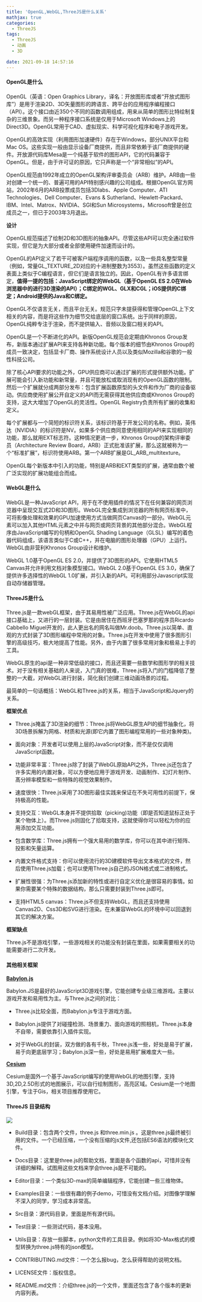 ```yaml
---
title: 'OpenGL,WebGL,ThreeJS是什么关系'
mathjax: true
categories:
  - ThreeJS
tags:
  - ThreeJS
  - 动画
  - 3D

date: 2021-09-18 14:57:16
---
```


#### OpenGL是什么

OpenGL（英语：Open Graphics Library，译名：开放图形库或者“开放式图形库”）是用于渲染2D、3D矢量图形的跨语言、跨平台的应用程序编程接口（API）。这个接口由近350个不同的函数调用组成，用来从简单的图形比特绘制复杂的三维景象。而另一种程序接口系统是仅用于Microsoft Windows上的Direct3D。OpenGL常用于CAD、虚拟现实、科学可视化程序和电子游戏开发。

OpenGL的高效实现（利用图形加速硬件）存在于Windows，部分UNIX平台和Mac OS。这些实现一般由显示设备厂商提供，而且非常依赖于该厂商提供的硬件。开放源代码库Mesa是一个纯基于软件的图形API，它的代码兼容于OpenGL。但是，由于许可证的原因，它只声称是一个“非常相似”的API。

OpenGL规范由1992年成立的OpenGL架构评审委员会（ARB）维护。ARB由一些对创建一个统一的、普遍可用的API特别感兴趣的公司组成。根据OpenGL官方网站，2002年6月的ARB投票成员包括3Dlabs、Apple Computer、ATI Technologies、Dell Computer、Evans & Sutherland、Hewlett-Packard、IBM、Intel、Matrox、NVIDIA、SGI和Sun Microsystems，Microsoft曾是创立成员之一，但已于2003年3月退出。

**设计**

OpenGL规范描述了绘制2D和3D图形的抽象API。尽管这些API可以完全通过软件实现，但它是为大部分或者全部使用硬件加速而设计的。

OpenGL的API定义了若干可被客户端程序调用的函数，以及一些具名整型常量（例如，常量GL_TEXTURE_2D对应的十进制整数为3553）。虽然这些函数的定义表面上类似于C编程语言，但它们是语言独立的。因此，OpenGL有许多语言绑定，**值得一提的包括：JavaScript绑定的WebGL（基于OpenGL ES 2.0在Web浏览器中的进行3D渲染的API）；C绑定的WGL、GLX和CGL；iOS提供的C绑定；Android提供的Java和C绑定。**

OpenGL不仅语言无关，而且平台无关。规范只字未提获得和管理OpenGL上下文相关的内容，而是将这些作为细节交给底层的窗口系统。出于同样的原因，OpenGL纯粹专注于渲染，而不提供输入、音频以及窗口相关的API。

OpenGL是一个不断进化的API。新版OpenGL规范会定期由Khronos Group发布，新版本通过扩展API来支持各种新功能。每个版本的细节由Khronos Group的成员一致决定，包括显卡厂商、操作系统设计人员以及类似Mozilla和谷歌的一般性科技公司。

除了核心API要求的功能之外，GPU供应商可以通过扩展的形式提供额外功能。扩展可能会引入新功能和新常量，并且可能放松或取消现有的OpenGL函数的限制。然后一个扩展就分成两部分发布：包含扩展函数原型的头文件和作为厂商的设备驱动。供应商使用扩展公开自定义的API而无需获得其他供应商或Khronos Group的支持，这大大增加了OpenGL的灵活性。OpenGL Registry负责所有扩展的收集和定义。

每个扩展都与一个简短的标识符关系，该标识符基于开发公司的名称。例如，英伟达（NVIDIA）的标识符是NV。如果多个供应商同意使用相同的API来实现相同的功能，那么就用EXT标志符。这种情况更进一步，Khronos Group的架构评审委员（Architecture Review Board，ARB）正式批准该扩展，那么这就被称为一个“标准扩展”，标识符使用ARB。第一个ARB扩展是GL_ARB_multitexture。

OpenGL每个新版本中引入的功能，特别是ARB和EXT类型的扩展，通常由数个被广泛实现的扩展功能组合而成。


#### WebGL是什么

WebGL是一种JavaScript API，用于在不使用插件的情况下在任何兼容的网页浏览器中呈现交互式2D和3D图形。WebGL完全集成到浏览器的所有网页标准中，可将影像处理和效果的GPU加速使用方式当做网页Canvas的一部分。WebGL元素可以加入其他HTML元素之中并与网页或网页背景的其他部分混合。WebGL程序由JavaScript编写的句柄和OpenGL Shading Language（GLSL）编写的着色器代码组成，该语言类似于C或C++，并在电脑的图形处理器（GPU）上运行。WebGL由非营利Khronos Group设计和维护。

WebGL 1.0基于OpenGL ES 2.0，并提供了3D图形的API。它使用HTML5 Canvas并允许利用文档对象模型接口。WebGL 2.0基于OpenGL ES 3.0，确保了提供许多选择性的WebGL 1.0扩展，并引入新的API。可利用部分Javascript实现自动存储器管理。

#### ThreeJS是什么

Three.js是一款webGL框架，由于其易用性被广泛应用。Three.js在WebGL的api接口基础上，又进行的一层封装。它是由居住在西班牙巴塞罗那的程序员Ricardo Cabbello Miguel开发的，此人更出名的网名叫做Mr.doob。Three.js以简单、直观的方式封装了3D图形编程中常用的对象。Three.js在开发中使用了很多图形引擎的高级技巧，极大地提高了性能。另外，由于内置了很多常用对象和极易上手的工具。

WebGL原生的api是一种非常低级的接口，而且还需要一些数学和图形学的相关技术。对于没有相关基础的人来说，入门真的很难，Three.js将入门的门槛降低了整整的一大截，对WebGL进行封装，简化我们创建三维动画场景的过程。

最简单的一句话概括：WebGL和Three.js的关系，相当于JavaScript和Jquery的关系。

**框架优点**

+ Three.js掩盖了3D渲染的细节：Three.js将WebGL原生API的细节抽象化，将3D场景拆解为网格、材质和光源(即它内置了图形编程常用的一些对象种类)。

+ 面向对象：开发者可以使用上层的JavaScript对象，而不是仅仅调用JavaScript函数。

+ 功能非常丰富：Three.js除了封装了WebGL原始API之外，Three.js还包含了许多实用的内置对象，可以方便地应用于游戏开发、动画制作、幻灯片制作、髙分辨率模型和一些特殊的视觉效果制作。

+ 速度很快：Three.js采用了3D图形最佳实践来保证在不失可用性的前提下，保持极高的性能。

+ 支持交互：WebGL本身并不提供拾取（picking)功能（即是否知道鼠标正处于某个物体上）。而Three.js则固化了拾取支持，这就使得你可以轻松为你的应用添加交互功能。

+ 包含数学库：Three.js拥有一个强大易用的数学库，你可以在其中进行矩阵、投影和矢量运算。

+ 内置文件格式支持：你可以使用流行的3D建模软件导出文本格式的文件，然后使用Three.js加载；也可以使用Three.js自己的JSON格式或二进制格式。

+ 扩展性很强：为Three.js添加新的特性或进行自定义优化是很容易的事情。如果你需要某个特殊的数据结构，那么只需要封装到Three.js即可。

+ 支持HTML5 canvas：Three.js不但支持WebGL，而且还支持使用Canvas2D、Css3D和SVG进行渲染。在未兼容WebGL的环境中可以回退到其它的解决方案。


**框架缺点**

Three.js不是游戏引擎，一些游戏相关的功能没有封装在里面，如果需要相关的功能需要进行二次开发。

#### 其他相关框架

**[Babylon.js](https://www.babylonjs.com/)**

Babylon.JS是最好的JavaScript3D游戏引擎，它能创建专业级三维游戏。主要以游戏开发和易用性为主。与Three.js之间的对比：

+ Three.js比较全面，而Babylon.js专注于游戏方面。

+ Babylon.js提供了对碰撞检测、场景重力、面向游戏的照相机，Three.js本身不自带，需要依靠引入插件实现。

+ 对于WebGL的封装，双方做的各有千秋，Three.js浅一些，好处是易于扩展，易于向更底层学习；Babylon.js深一些，好处是易用扩展难度大一些。

**[Cesium](https://cesium.com/)**

Cesium是国外一个基于JavaScript编写的使用WebGL的地图引擎，支持3D,2D,2.5D形式的地图展示，可以自行绘制图形，高亮区域。Cesium是一个地图引擎，专注于Gis，相关项目推荐使用它。

#### ThreeJS 目录结构

![](0001.png)

+ Build目录：包含两个文件，three.js 和three.min.js 。这是three.js最终被引用的文件。一个已经压缩，一个没有压缩的js文件,还包括ES6语法的模块化文件。

+ Docs目录：这里是three.js的帮助文档，里面是各个函数的api，可惜并没有详细的解释。试图用这些文档来学会three.js是不可能的。

+ Editor目录：一个类似3D-max的简单编辑程序，它能创建一些三维物体。

+ Examples目录：一些很有趣的例子demo，可惜没有文档介绍。对图像学理解不深入的同学，学习成本非常高。

+ Src目录：源代码目录，里面是所有源代码。

+ Test目录：一些测试代码，基本没用。

+ Utils目录：存放一些脚本，python文件的工具目录。例如将3D-Max格式的模型转换为three.js特有的json模型。

+ CONTRIBUTING.md文件：一个怎么报bug，怎么获得帮助的说明文档。

+ LICENSE文件：版权信息。

+ README.md文件：介绍three.js的一个文件，里面还包含了各个版本的更新内容列表。